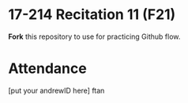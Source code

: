 # 17-214 Recitation 11 (F21)
**Fork** this repository to use for practicing Github flow.

# Attendance
[put your andrewID here]
ftan